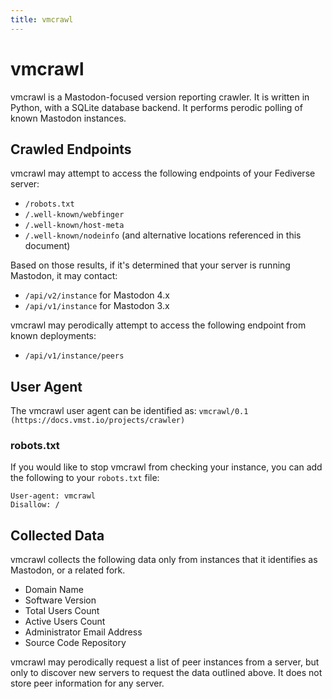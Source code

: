 ```yaml
---
title: vmcrawl
---
```


# vmcrawl

vmcrawl is a Mastodon-focused version reporting crawler.
It is written in Python, with a SQLite database backend.
It performs perodic polling of known Mastodon instances.

## Crawled Endpoints

vmcrawl may attempt to access the following endpoints of your Fediverse server:

- `/robots.txt`
- `/.well-known/webfinger`
- `/.well-known/host-meta`
- `/.well-known/nodeinfo` (and alternative locations referenced in this document)

Based on those results, if it's determined that your server is running Mastodon, it may contact:

- `/api/v2/instance` for Mastodon 4.x
- `/api/v1/instance` for Mastodon 3.x

vmcrawl may perodically attempt to access the following endpoint from known deployments:

- `/api/v1/instance/peers`

## User Agent

The vmcrawl user agent can be identified as: `vmcrawl/0.1 (https://docs.vmst.io/projects/crawler)`

### robots.txt

If you would like to stop vmcrawl from checking your instance, you can add the following to your `robots.txt` file:

```
User-agent: vmcrawl
Disallow: /
```

## Collected Data

vmcrawl collects the following data only from instances that it identifies as Mastodon, or a related fork.

- Domain Name
- Software Version
- Total Users Count
- Active Users Count
- Administrator Email Address
- Source Code Repository

vmcrawl may perodically request a list of peer instances from a server, but only to discover new servers to request the data outlined above.
It does not store peer information for any server.
